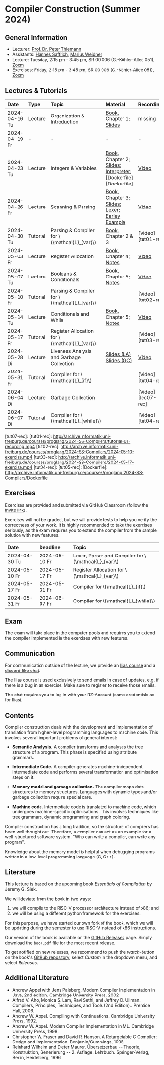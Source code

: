 # Compiler Construction (Summer 2024)

## General Information

- Lecturer: [Prof. Dr. Peter Thiemann](/team/thiemann.md)
- Assistants: [Hannes Saffrich](/team/saffrich.md), [Marius Weidner](/team/weidner.md)
- Lecture: Tuesday, 2:15 pm - 3:45 pm, SR 00 006 (G.-Köhler-Allee 051), [Zoom](https://uni-freiburg.zoom.us/j/68676990725?pwd=YlVIcnNCVUdxb2M3MjNMYUVVQkoydz09)
- Exercises: Friday, 2:15 pm - 3:45 pm, SR 00 006 (G.-Köhler-Allee 051), [Zoom](https://uni-freiburg.zoom.us/j/68676990725?pwd=YlVIcnNCVUdxb2M3MjNMYUVVQkoydz09)

## Lectures & Tutorials

| Date | Type | Topic | Material | Recordings 
|:-----|:-----|:-----|:-----|:-----|
| 2024-04-16 Tu | Lecture | Organization & Introduction | [Book][book], Chapter 1; [Slides][lec01-slides] | missing |
| 2024-04-19 Fr | - | - | - | - |
| 2024-04-23 Tu | Lecture | Integers & Variables | [Book][book], Chapter 2; [Slides][lec02-slides]; [Interpreter][lec02-interpreter]; [Dockerfile][Dockerfile] | [Video][lec02-rec] |
| 2024-04-26 Fr | Lecture | Scanning & Parsing | [Book][book], Chapter 3; [Slides][lec03-slides]; [Lexer][lec03-lexer]; [Earley Example][lec03-earley-ex] | [Video][lec03-rec] |
| 2024-04-30 Tu | Tutorial | Parsing & Compiler for \\(\mathcal{L}_{var}\\) | [Book][book], Chapter 2 & 3 | [Video][tut01-rec] |
| 2024-05-03 Fr | Lecture | Register Allocation | [Book][book], Chapter 4; [Notes][lec04-notes] | [Video][lec04-register] |
| 2024-05-07 Tu | Lecture | Booleans & Conditionals | [Book][book], Chapter 5; [Notes][lec05a-notes] | [Video][lec05a-boolean] |
| 2024-05-10 Fr | Tutorial | Parsing & Compiler for \\(\mathcal{L}_{var}\\) | | [Video][tut02-rec] |
| 2024-05-14 Tu | Lecture | Conditionals and While | [Book][book], Chapter 5; [Notes][lec05b-notes] | [Video][lec05b-boolean] |
| 2024-05-17 Fr | Tutorial | Register Allocation for \\(\mathcal{L}_{var}\\) | | [Video][tut03-rec] |
| 2024-05-28 Di | Lecture | Liveness Analysis and Garbage Collection | [Slides (LA)][lec06-slides1] [Slides (GC)][lec06-slides2]  | [Video][lec06-rec] |
| 2024-05-31 Fr | Tutorial | Compiler for \\(\mathcal{L}_{if}\\) | | [Video][tut04-rec] |
| 2024-06-04 Di | Lecture | Garbage Collection | | [Video][lec07-rec] |
| 2024-06-07 Di | Tutorial | Compiler for \\(\mathcal{L}_{while}\\) | | [Video][tut04-rec] |


[lec01-slides]: compiler-construction/slides/01-intro.pdf
[lec02-rec]: http://archive.informatik.uni-freiburg.de/courses/proglang/2024-SS-Compilers/lecture-02-recording.mp4
[lec02-slides]: http://archive.informatik.uni-freiburg.de/courses/proglang/2024-SS-Compilers/lecture-02-slides.pdf
[lec02-interpreter]: http://archive.informatik.uni-freiburg.de/courses/proglang/2024-SS-Compilers/lecture-02-interpreter.py
[lec03-rec]: http://archive.informatik.uni-freiburg.de/courses/proglang/2024-SS-Compilers/lecture-03-recording.mp4
[lec03-slides]: http://archive.informatik.uni-freiburg.de/courses/proglang/2024-SS-Compilers/lecture-03-slides.pdf
[lec03-lexer]: http://archive.informatik.uni-freiburg.de/courses/proglang/2024-SS-Compilers/lexer.py
[lec03-earley-ex]: http://archive.informatik.uni-freiburg.de/courses/proglang/2024-SS-Compilers/lecture-03-earley-example.txt
[lec04-register]: http://archive.informatik.uni-freiburg.de/courses/proglang/2024-SS-Compilers/2024-05-03-lecture-1.mp4
[lec04-notes]: compiler-construction/slides/lecture-2024-05-03.html
[lec05a-boolean]: http://archive.informatik.uni-freiburg.de/courses/proglang/2024-SS-Compilers/2024-05-07-lecture-1.mp4
[lec05a-notes]: compiler-construction/slides/lecture-2024-05-07.html
[lec05b-boolean]:  http://archive.informatik.uni-freiburg.de/courses/proglang/2024-SS-Compilers/2024-05-14-lecture-1.mp4
[lec05b-notes]: compiler-construction/slides/lecture-2024-05-14.md
[lec06-slides1]: compiler-construction/slides/10-liveness.pdf
[lec06-slides2]: compiler-construction/slides/garbage_collection.pdf
[lec06-rec]: http://archive.informatik.uni-freiburg.de/courses/proglang/2024-SS-Compilers/2024-05-28-lecture-1.mp4
[tut07-rec]:
[tut01-rec]: http://archive.informatik.uni-freiburg.de/courses/proglang/2024-SS-Compilers/tutorial-01-recording.mp4
[tut02-rec]: http://archive.informatik.uni-freiburg.de/courses/proglang/2024-SS-Compilers/2024-05-10-exercise.mp4
[tut03-rec]: http://archive.informatik.uni-freiburg.de/courses/proglang/2024-SS-Compilers/2024-05-17-exercise.mp4
[tut04-rec]:
[tut05-rec]:
[Dockerfile]: http://archive.informatik.uni-freiburg.de/courses/proglang/2024-SS-Compilers/Dockerfile

## Exercises

Exercises are provided and submitted via GitHub Classroom (follow the [invite link](https://classroom.github.com/a/A_APR4dd)).

Exercises will not be graded, but we will provide tests to
help you verify the correctness of your work. It is highly recommended
to take the exercises seriously, as the exam requires you to extend
the compiler from the sample solution with new features.

| Date | Deadline | Topic |
|:-----|:-----|:-----|
| 2024-04-30 Tu | 2024-05-10 Fr | Lexer, Parser and Compiler for \\(\mathcal{L}_{var}\\) |
| 2024-05-10 Fr | 2024-05-17 Fr | Register Allocation for \\(\mathcal{L}_{var}\\) |
| 2024-05-17 Fr | 2024-05-31 Fr | Compiler for \\(\mathcal{L}_{if}\\) |
| 2024-05-31 Fr | 2024-06-07 Fr | Compiler for \\(\mathcal{L}_{while}\\) |

## Exam

The exam will take place in the computer pools and requires you to
extend the compiler implemented in the exercises with new features.

## Communication

For communication outside of the lecture, we provide an 
[Ilias course](https://ilias.uni-freiburg.de/goto.php?target=crs_3469049_rcodesJ5zaM6NX6&client_id=unifreiburg)
and a 
[discord-like chat](https://chat.laurel.informatik.uni-freiburg.de/invite/NDm9rk).

The Ilias course is used exclusively to send emails in case of updates, e.g. if there is a bug in an exercise. Make sure to register to receive those emails.

The chat requires you to log in with your RZ-Account (same credentials as for Ilias).

## Contents

Compiler construction deals with the development and implementation of
translation from higher-level programming languages to machine
code. This involves several important problems of general interest:

- **Semantic Analysis.**
  A compiler transforms and analyses the tree structure of a
  program. This phase is specified using attribute grammars.

- **Intermediate Code.**
  A compiler generates machine-independent intermediate code and
  performs several transformation and optimisation steps on it.

- **Memory model and garbage collection.**
  The compiler maps data structures to memory structures. Languages
  with dynamic types and/or garbage collection require special care.

- **Machine code.**
  Intermediate code is translated to machine code, which undergoes
  machine-specific optimisations. This involves techniques like tree
  grammars, dynamic programming and graph coloring.

Compiler construction has a long tradition, so the structure of
compilers has been well thought out. Therefore, a compiler can act as
an example for a well-structured software system. "Who can write a
compiler, can write any program".

Knowledge about the memory model is helpful when debugging programs
written in a low-level programming language (C, C++).

## Literature
This lecture is based on the upcoming book *Essentials of Compilation*
by Jeremy G. Siek.

We will deviate from the book in two ways:
1. we will compile to the RISC-V processor architecture instead of x86; and
2. we will be using a different python framework for the exercises.

For this purpose, we have started our own fork of the book, which we will be
updating during the semester to use RISC-V instead of x86 instructions.

Our version of the book is available on the [GitHub Releases][book]
page. Simply download the `book.pdf` file for the most recent release.

To get notified on new releases, we recommend to push the *watch*-button on the
book's [GitHub repository](https://github.com/CC-Uni-Freiburg/Essentials-of-Compilation),
select *Custom* in the dropdown menu, and select *Releases*.

[book]: https://github.com/CC-Uni-Freiburg/Essentials-of-Compilation/releases

## Additional Literature
- Andrew Appel with Jens Palsberg, Modern Compiler Implementation in Java, 2nd edition. Cambridge University Press, 2002
- Alfred V. Aho, Monica S. Lam, Ravi Sethi, and Jeffrey D. Ullman. Compilers, Principles, Techniques, and Tools (2nd Edition).. Prentice Hall, 2006.
- Andrew W. Appel. Compiling with Continuations. Cambridge University Press, 1992.
- Andrew W. Appel. Modern Compiler Implementation in ML. Cambridge University Press, 1998.
- Christopher W. Fraser and David R. Hanson. A Retargetable C Compiler: Design and Implementation. Benjamin/Cummings, 1995.
- Reinhard Wilhelm and Dieter Maurer. Übersetzerbau -- Theorie, Konstruktion, Generierung -- 2. Auflage. Lehrbuch. Springer-Verlag, Berlin, Heidelberg, 1996.
